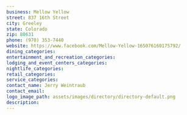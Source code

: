 ```yaml
---
business: Mellow Yellow
street: 837 16th Street
city: Greeley
state: Colorado
zip: 80631
phone: (970) 353-7440
website: https://www.facebook.com/Mellow-Yellow-165076160175792/
dining_categories: 
entertainment_and_recreation_categories: 
lodging_and_event_centers_categories: 
nightlife_categories: 
retail_categories: 
service_categories: 
contact_name: Jerry Weintraub
contact_email: 
logo_image_path: assets/images/directory/directory-default.png
description: 
---
```

